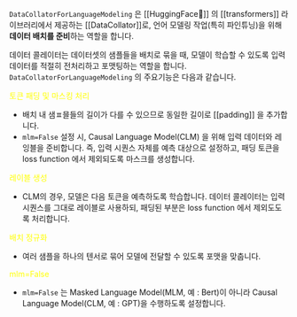 
`DataCollatorForLanguageModeling` 은 [[HuggingFace🤗]] 의 [[transformers]] 라이브러리에서 제공하는 [[DataCollator]]로, 언어 모델링 작업(특히 파인튜닝)을 위해 **데이터 배치를 준비**하는 역할을 합니다.

데이터 콜레이터는 데이터셋의 샘플들을 배치로 묶을 때, 모델이 학습할 수 있도록 입력 데이터를 적절히 전처리하고 포맷팅하는 역할을 합니다. `DataCollatorForLanguageModeling` 의 주요기능은 다음과 같습니다.

<font color="#ffff00">토큰 패딩 및 마스킹 처리</font>
- 배치 내 샘ㅍ믈들의 길이가 다를 수 있으므로 동일한 길이로 [[padding]] 을 추가합니다.
- `mlm=False` 설정 시, Causal Language Model(CLM) 을 위해 입력 데이터와 레잉블을 준비합니다. 즉, 입력 시퀀스 자체를 예측 대상으로 설정하고, 패딩 토큰을 loss function 에서 제외되도록 마스크를 생성합니다.

<font color="#ffff00">레이블 생성</font>
- CLM의 경우, 모델은 다음 토큰을 예측하도록 학습합니다. 데이터 콜레이터는 입력 시퀀스를 그대로 레이블로 사용하되, 패딩된 부분은 loss function 에서 제외도도록 처리합니다.

<font color="#ffff00">배치 정규화</font>
- 여러 샘플을 하나의 텐서로 묶어 모델에 전달할 수 있도록 포맷을 맞춥니다.

<font color="#ffff00">mlm=False</font>
- `mlm=False` 는 Masked Language Model(MLM, 예 : Bert)이 아니라 Causal Language Model(CLM, 예 : GPT)을 수행하도록 설정합니다.

